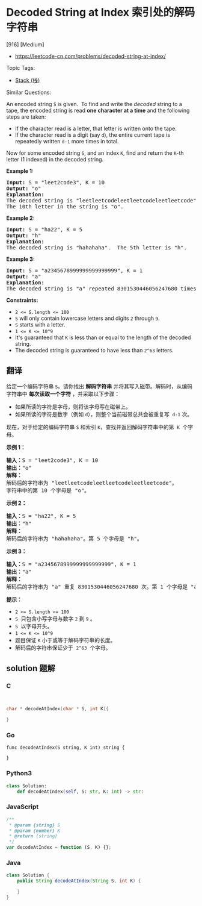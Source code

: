 # Decoded String at Index 索引处的解码字符串

[916] [Medium]

- https://leetcode-cn.com/problems/decoded-string-at-index/

Topic Tags:

- [Stack (栈)](https://leetcode-cn.com/tag/stack/)

Similar Questions:

An encoded string `S` is given.  To find and write the _decoded_ string to a tape, the encoded string is read **one character at a time** and the following steps are taken:

- If the character read is a letter, that letter is written onto the tape.
- If the character read is a digit (say `d`), the entire current tape is repeatedly written `d-1` more times in total.

Now for some encoded string `S`, and an index `K`, find and return the `K`\-th letter (1 indexed) in the decoded string.

**Example 1:**

<pre><strong>Input: </strong>S = <span id="example-input-1-1">"leet2code3"</span>, K = <span id="example-input-1-2">10</span>
<strong>Output: </strong><span id="example-output-1">"o"</span>
<strong>Explanation: </strong>
The decoded string is "leetleetcodeleetleetcodeleetleetcode".
The 10th letter in the string is "o".
</pre>

**Example 2:**

<pre><strong>Input: </strong>S = <span id="example-input-2-1">"ha22"</span>, K = <span id="example-input-2-2">5</span>
<strong>Output: </strong><span id="example-output-2">"h"</span>
<strong>Explanation: </strong>
The decoded string is "hahahaha".  The 5th letter is "h".
</pre>

**Example 3:**

<pre><strong>Input: </strong>S = <span id="example-input-3-1">"a2345678999999999999999"</span>, K = <span id="example-input-3-2">1</span>
<strong>Output: </strong><span id="example-output-3">"a"</span>
<strong>Explanation: </strong>
The decoded string is "a" repeated 8301530446056247680 times.  The 1st letter is "a".
</pre>

**Constraints:**

- `2 <= S.length <= 100`
- `S` will only contain lowercase letters and digits `2` through `9`.
- `S` starts with a letter.
- `1 <= K <= 10^9`
- It's guaranteed that `K` is less than or equal to the length of the decoded string.
- The decoded string is guaranteed to have less than `2^63` letters.

## 翻译

给定一个编码字符串 `S`。请你找出 **解码字符串** 并将其写入磁带。解码时，从编码字符串中 **每次读取一个字符** ，并采取以下步骤：

- 如果所读的字符是字母，则将该字母写在磁带上。
- 如果所读的字符是数字（例如 `d`），则整个当前磁带总共会被重复写  `d-1` 次。

现在，对于给定的编码字符串 `S` 和索引 `K`，查找并返回解码字符串中的第  `K`  个字母。

**示例 1：**

<pre><strong>输入：</strong>S = "leet2code3", K = 10
<strong>输出：</strong>"o"
<strong>解释：</strong>
解码后的字符串为 "leetleetcodeleetleetcodeleetleetcode"。
字符串中的第 10 个字母是 "o"。
</pre>

**示例 2：**

<pre><strong>输入：</strong>S = "ha22", K = 5
<strong>输出：</strong>"h"
<strong>解释：</strong>
解码后的字符串为 "hahahaha"。第 5 个字母是 "h"。
</pre>

**示例 3：**

<pre><strong>输入：</strong>S = "a2345678999999999999999", K = 1
<strong>输出：</strong>"a"
<strong>解释：</strong>
解码后的字符串为 "a" 重复 8301530446056247680 次。第 1 个字母是 "a"。
</pre>

**提示：**

- `2 <= S.length <= 100`
- `S`  只包含小写字母与数字 `2` 到 `9` 。
- `S`  以字母开头。
- `1 <= K <= 10^9`
- 题目保证 `K` 小于或等于解码字符串的长度。
- 解码后的字符串保证少于  `2^63`  个字母。

## solution 题解

### C

```c


char * decodeAtIndex(char * S, int K){

}
```

### Go

```golang
func decodeAtIndex(S string, K int) string {

}
```

### Python3

```python
class Solution:
    def decodeAtIndex(self, S: str, K: int) -> str:
```

### JavaScript

```javascript
/**
 * @param {string} S
 * @param {number} K
 * @return {string}
 */
var decodeAtIndex = function (S, K) {};
```

### Java

```java
class Solution {
    public String decodeAtIndex(String S, int K) {

    }
}
```
